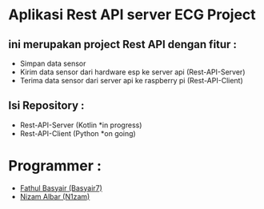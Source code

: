 # Aplikasi Rest API server ECG Project
## ini merupakan project Rest API dengan fitur :
- Simpan data sensor
- Kirim data sensor dari hardware esp ke server api (Rest-API-Server)
- Terima data sensor dari server api ke raspberry pi (Rest-API-Client)

## Isi Repository :
- Rest-API-Server (Kotlin *in progress)
- Rest-API-Client (Python *on going)

# Programmer :
- <a href="https://github.com/basyair7">Fathul Basyair (Basyair7)</a>
- <a href="https://github.com/N1zam">Nizam Albar (N1zam)</a>